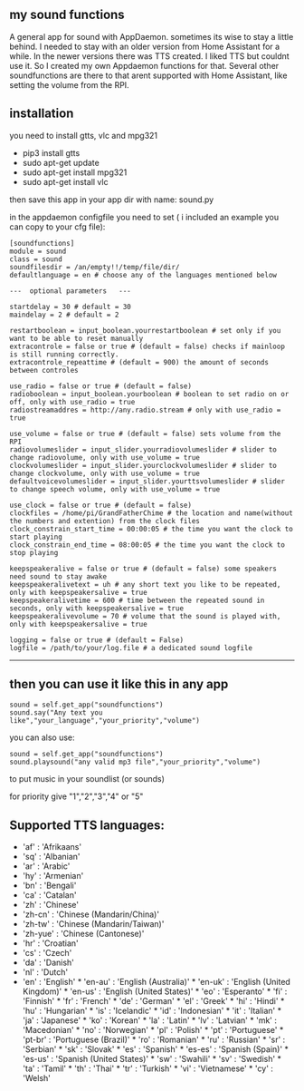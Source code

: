 ## my sound functions

A general app for sound with AppDaemon.
sometimes its wise to stay a little behind. I needed to stay with an older version from Home Assistant for a while.
In the newer versions there was TTS created. I liked TTS but couldnt use it.
So I created my own Appdaemon functions for that.
Several other soundfunctions are there to that arent supported with Home Assistant, like setting the volume from the RPI.

## installation

you need to install gtts, vlc and mpg321

- pip3 install gtts
- sudo apt-get update
- sudo apt-get install mpg321
- sudo apt-get install vlc

then save this app in your app dir with name: sound.py

in the appdaemon configfile you need to set ( i included an example you can copy to your cfg file):                                           
```                                                                                
[soundfunctions]                                                                       
module = sound                                                                         
class = sound                                                                          
soundfilesdir = /an/empty!!/temp/file/dir/
defaultlanguage = en # choose any of the languages mentioned below

---  optional parameters   ---

startdelay = 30 # default = 30
maindelay = 2 # default = 2

restartboolean = input_boolean.yourrestartboolean # set only if you want to be able to reset manually
extracontrole = false or true # (default = false) checks if mainloop is still running correctly.
extracontrole_repeattime # (default = 900) the amount of seconds between controles                                             

use_radio = false or true # (default = false)
radioboolean = input_boolean.yourboolean # boolean to set radio on or off, only with use_radio = true
radiostreamaddres = http://any.radio.stream # only with use_radio = true

use_volume = false or true # (default = false) sets volume from the RPI
radiovolumeslider = input_slider.yourradiovolumeslider # slider to change radiovolume, only with use_volume = true
clockvolumeslider = input_slider.yourclockvolumeslider # slider to change clockvolume, only with use_volume = true
defaultvoicevolumeslider = input_slider.yourttsvolumeslider # slider to change speech volume, only with use_volume = true

use_clock = false or true # (default = false)
clockfiles = /home/pi/GrandFatherChime # the location and name(without the numbers and extention) from the clock files
clock_constrain_start_time = 00:00:05 # the time you want the clock to start playing
clock_constrain_end_time = 08:00:05 # the time you want the clock to stop playing

keepspeakeralive = false or true # (default = false) some speakers need sound to stay awake
keepspeakeralivetext = uh # any short text you like to be repeated, only with keepspeakersalive = true
keepspeakeralivetime = 600 # time between the repeated sound in seconds, only with keepspeakersalive = true 
keepspeakeralivevolume = 70 # volume that the sound is played with, only with keepspeakersalive = true

logging = false or true # (default = False)
logfile = /path/to/your/log.file # a dedicated sound logfile
```                                                                                       
--------------------------------------------------------------------------------                                                                                         

## then you can use it like this in any app                                               
                                                                                   
```
sound = self.get_app("soundfunctions")                                                 
sound.say("Any text you like","your_language","your_priority","volume")    
```
you can also use:
                                                                                       
```
sound = self.get_app("soundfunctions")                                                 
sound.playsound("any valid mp3 file","your_priority","volume")
```
to put music in your soundlist (or sounds)

for priority give "1","2","3","4" or "5"


## Supported TTS languages:
- 'af' : 'Afrikaans'
- 'sq' : 'Albanian'
- 'ar' : 'Arabic'
- 'hy' : 'Armenian'
- 'bn' : 'Bengali'
- 'ca' : 'Catalan'
- 'zh' : 'Chinese'
- 'zh-cn' : 'Chinese (Mandarin/China)'
- 'zh-tw' : 'Chinese (Mandarin/Taiwan)'
- 'zh-yue' : 'Chinese (Cantonese)'
- 'hr' : 'Croatian'
- 'cs' : 'Czech'
- 'da' : 'Danish'
- 'nl' : 'Dutch'
- 'en' : 'English'
                     * 'en-au' : 'English (Australia)'
                     * 'en-uk' : 'English (United Kingdom)'
                     * 'en-us' : 'English (United States)'
                     * 'eo' : 'Esperanto'
                     * 'fi' : 'Finnish'
                     * 'fr' : 'French'
                     * 'de' : 'German'
                     * 'el' : 'Greek'
                     * 'hi' : 'Hindi'
                     * 'hu' : 'Hungarian'
                     * 'is' : 'Icelandic'
                     * 'id' : 'Indonesian'
                     * 'it' : 'Italian'
                     * 'ja' : 'Japanese'
                     * 'ko' : 'Korean'
                     * 'la' : 'Latin'
                     * 'lv' : 'Latvian'
                     * 'mk' : 'Macedonian'
                     * 'no' : 'Norwegian'
                     * 'pl' : 'Polish'
                     * 'pt' : 'Portuguese'
                     * 'pt-br' : 'Portuguese (Brazil)'
                     * 'ro' : 'Romanian'
                     * 'ru' : 'Russian'
                     * 'sr' : 'Serbian'
                     * 'sk' : 'Slovak'
                     * 'es' : 'Spanish'
                     * 'es-es' : 'Spanish (Spain)'
                     * 'es-us' : 'Spanish (United States)'
                     * 'sw' : 'Swahili'
                     * 'sv' : 'Swedish'
                     * 'ta' : 'Tamil'
                     * 'th' : 'Thai'
                     * 'tr' : 'Turkish'
                     * 'vi' : 'Vietnamese'
                     * 'cy' : 'Welsh'
                                                                                       


